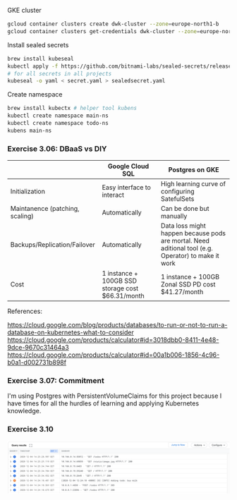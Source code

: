 GKE cluster
```bash
gcloud container clusters create dwk-cluster --zone=europe-north1-b
gcloud container clusters get-credentials dwk-cluster --zone=europe-north1-b
```

Install sealed secrets
```bash
brew install kubeseal
kubectl apply -f https://github.com/bitnami-labs/sealed-secrets/releases/download/v0.12.1/controller.yaml
# for all secrets in all projects
kubeseal -o yaml < secret.yaml > sealedsecret.yaml
```

Create namespace
```bash
brew install kubectx # helper tool kubens
kubectl create namespace main-ns
kubectl create namespace todo-ns
kubens main-ns
```

### Exercise 3.06: DBaaS vs DIY

|  | Google Cloud SQL | Postgres on GKE |
|-|-|-|
| Initialization | Easy interface to interact | High learning curve of configuring SatefulSets |
| Maintanence (patching, scaling) | Automatically | Can be done but manually |
| Backups/Replication/Failover | Automatically | Data loss might happen because pods are mortal. Need aditional tool (e.g. Operator) to make it work |
| Cost | 1 instance + 100GB SSD storage cost $66.31/month | 1 instance + 100GB Zonal SSD PD cost $41.27/month  |


References:

https://cloud.google.com/blog/products/databases/to-run-or-not-to-run-a-database-on-kubernetes-what-to-consider
https://cloud.google.com/products/calculator#id=3018dbb0-8411-4e48-9dce-9670c31464a3
https://cloud.google.com/products/calculator#id=00a1b006-1856-4c96-b0a1-d002731b898f

### Exercise 3.07: Commitment

I'm using Postgres with PersistentVolumeClaims for this project because I have times for all the hurdles of learning and applying Kubernetes knowledge.

### Exercise 3.10

![](todo-log.png)

